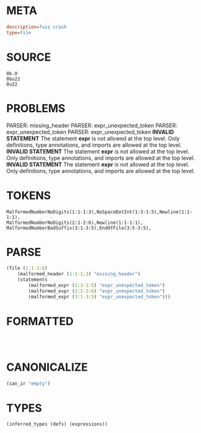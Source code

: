 # META
~~~ini
description=fuzz crash
type=file
~~~
# SOURCE
~~~roc
0b.0
0bu22
0u22
~~~
# PROBLEMS
PARSER: missing_header
PARSER: expr_unexpected_token
PARSER: expr_unexpected_token
PARSER: expr_unexpected_token
**INVALID STATEMENT**
The statement **expr** is not allowed at the top level.
Only definitions, type annotations, and imports are allowed at the top level.
**INVALID STATEMENT**
The statement **expr** is not allowed at the top level.
Only definitions, type annotations, and imports are allowed at the top level.
**INVALID STATEMENT**
The statement **expr** is not allowed at the top level.
Only definitions, type annotations, and imports are allowed at the top level.
# TOKENS
~~~zig
MalformedNumberNoDigits(1:1-1:3),NoSpaceDotInt(1:3-1:5),Newline(1:1-1:1),
MalformedNumberNoDigits(2:1-2:6),Newline(1:1-1:1),
MalformedNumberBadSuffix(3:1-3:5),EndOfFile(3:5-3:5),
~~~
# PARSE
~~~clojure
(file (1:1-3:5)
	(malformed_header (1:1-1:3) "missing_header")
	(statements
		(malformed_expr (1:3-1:5) "expr_unexpected_token")
		(malformed_expr (2:1-2:6) "expr_unexpected_token")
		(malformed_expr (3:1-3:5) "expr_unexpected_token")))
~~~
# FORMATTED
~~~roc



~~~
# CANONICALIZE
~~~clojure
(can_ir "empty")
~~~
# TYPES
~~~clojure
(inferred_types (defs) (expressions))
~~~